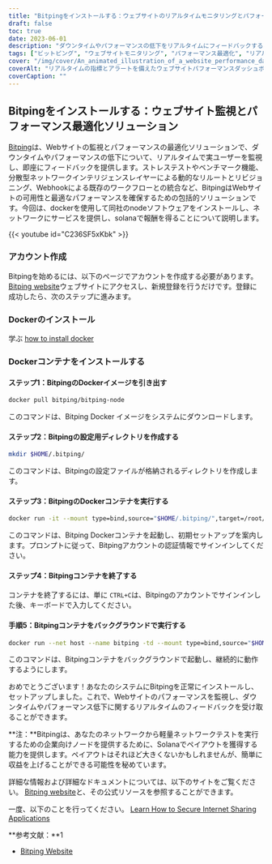 ```yaml
---
title: "Bitpingをインストールする：ウェブサイトのリアルタイムモニタリングとパフォーマンス最適化"
draft: false
toc: true
date: 2023-06-01
description: "ダウンタイムやパフォーマンスの低下をリアルタイムにフィードバックする、強力なウェブサイト監視とパフォーマンス最適化ソリューション「Bitping」のインストール方法をご紹介します。"
tags: ["ビットピング", "ウェブサイトモニタリング", "パフォーマンス最適化", "リアルタイムモニタリング", "ダウンタイム", "性能低下", "ストレステスト", "ベンチマーキング", "ダイナミックリルートイング", "再創造", "ネットワークインテリジェンス", "ウェブフック", "ソラナ", "ノード", "ライトウエイトネットワークテスト", "支出金", "収益", "サイトパフォーマンス", "ウェブサイト分析", "ウェブモニタリング", "性能監視", "アップタイムモニタリング", "リアルユーザーモニタリング", "ネットワークテスト", "ホームページの感想", "ウェブサイトアラート", "ネットワークインテリジェンスレイヤー", "モニタリングソリューション", "ウェブパフォーマンス", "パフォーマンスメトリクス"]
cover: "/img/cover/An_animated_illustration_of_a_website_performance_dashboard.png"
coverAlt: "リアルタイムの指標とアラートを備えたウェブサイトパフォーマンスダッシュボードのアニメーションイラストです。"
coverCaption: ""
---
```


## Bitpingをインストールする：ウェブサイト監視とパフォーマンス最適化ソリューション

[Bitping](https://bitping.com)は、Webサイトの監視とパフォーマンスの最適化ソリューションで、ダウンタイムやパフォーマンスの低下について、リアルタイムで実ユーザーを監視し、即座にフィードバックを提供します。ストレステストやベンチマーク機能、分散型ネットワークインテリジェンスレイヤーによる動的なリルートとリビジョニング、Webhookによる既存のワークフローとの統合など、BitpingはWebサイトの可用性と最適なパフォーマンスを確保するための包括的ソリューションです。今回は、dockerを使用して同社のnodeソフトウェアをインストールし、ネットワークにサービスを提供し、solanaで報酬を得ることについて説明します。

{{< youtube id="C236SF5xKbk" >}}

### アカウント作成

Bitpingを始めるには、以下のページでアカウントを作成する必要があります。 [Bitping website](https://bitping.com)ウェブサイトにアクセスし、新規登録を行うだけです。登録に成功したら、次のステップに進みます。

### Dockerのインストール

学ぶ [how to install docker](https://simeononsecurity.com/other/creating-profitable-low-powered-crypto-miners/#installing-docker)

### Dockerコンテナをインストールする

#### ステップ1：BitpingのDockerイメージを引き出す
```bash
docker pull bitping/bitping-node
```

このコマンドは、Bitping Docker イメージをシステムにダウンロードします。

#### ステップ2：Bitpingの設定用ディレクトリを作成する

```bash
mkdir $HOME/.bitping/
```
このコマンドは、Bitpingの設定ファイルが格納されるディレクトリを作成します。

#### ステップ3：BitpingのDockerコンテナを実行する

```bash
docker run -it --mount type=bind,source="$HOME/.bitping/",target=/root/.bitping bitping/bitping-node:latest
```

このコマンドは、Bitping Dockerコンテナを起動し、初期セットアップを案内します。プロンプトに従って、Bitpingアカウントの認証情報でサインインしてください。

#### ステップ4：Bitpingコンテナを終了する
コンテナを終了するには、単に `CTRL+C`は、Bitpingのアカウントでサインインした後、キーボードで入力してください。

#### 手順5：Bitpingコンテナをバックグラウンドで実行する
```bash
docker run --net host --name bitping -td --mount type=bind,source="$HOME/.bitping/",target=/root/.bitping bitping/bitping-node:latest
```

このコマンドは、Bitpingコンテナをバックグラウンドで起動し、継続的に動作するようにします。

おめでとうございます！あなたのシステムにBitpingを正常にインストールし、セットアップしました。これで、Webサイトのパフォーマンスを監視し、ダウンタイムやパフォーマンス低下に関するリアルタイムのフィードバックを受け取ることができます。

**注：**Bitpingは、あなたのネットワークから軽量ネットワークテストを実行するための企業向けノードを提供するために、Solanaでペイアウトを獲得する能力を提供します。ペイアウトはそれほど大きくないかもしれませんが、簡単に収益を上げることができる可能性を秘めています。

詳細な情報および詳細なドキュメントについては、以下のサイトをご覧ください。 [Bitping website](https://bitping.com)と、その公式リソースを参照することができます。

一度、以下のことを行ってください。 [Learn How to Secure Internet Sharing Applications](https://simeononsecurity.com/other/how-to-secure-internet-sharing-applications/)

**参考文献：**1

- [Bitping Website](https://bitping.com)
